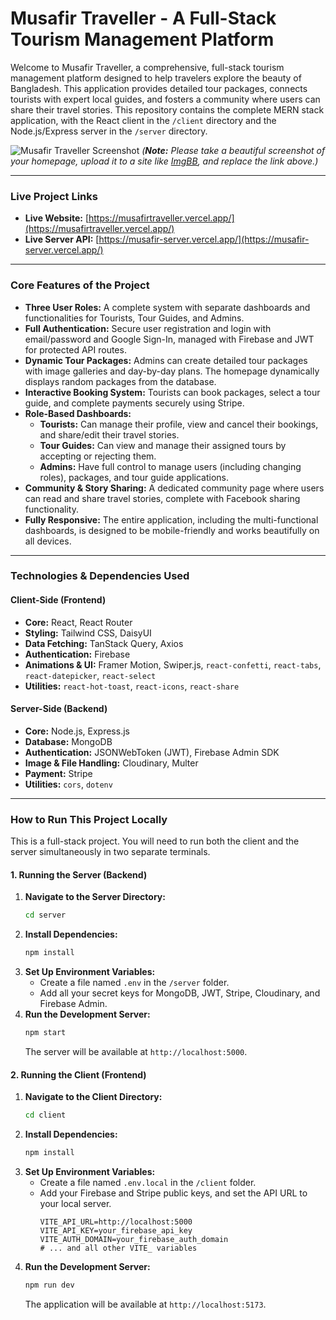 # Musafir Traveller - A Full-Stack Tourism Management Platform

Welcome to Musafir Traveller, a comprehensive, full-stack tourism management platform designed to help travelers explore the beauty of Bangladesh. This application provides detailed tour packages, connects tourists with expert local guides, and fosters a community where users can share their travel stories. This repository contains the complete MERN stack application, with the React client in the `/client` directory and the Node.js/Express server in the `/server` directory.

![Musafir Traveller Screenshot](https://i.ibb.co/your-screenshot-link-here.png)
*(**Note:** Please take a beautiful screenshot of your homepage, upload it to a site like [ImgBB](https://imgbb.com/), and replace the link above.)*

---

### **Live Project Links**

* **Live Website:** [https://musafirtraveller.vercel.app/](https://musafirtraveller.vercel.app/)
* **Live Server API:** [https://musafir-server.vercel.app/](https://musafir-server.vercel.app/)

---

### **Core Features of the Project**

* **Three User Roles:** A complete system with separate dashboards and functionalities for Tourists, Tour Guides, and Admins.
* **Full Authentication:** Secure user registration and login with email/password and Google Sign-In, managed with Firebase and JWT for protected API routes.
* **Dynamic Tour Packages:** Admins can create detailed tour packages with image galleries and day-by-day plans. The homepage dynamically displays random packages from the database.
* **Interactive Booking System:** Tourists can book packages, select a tour guide, and complete payments securely using Stripe.
* **Role-Based Dashboards:**
    * **Tourists:** Can manage their profile, view and cancel their bookings, and share/edit their travel stories.
    * **Tour Guides:** Can view and manage their assigned tours by accepting or rejecting them.
    * **Admins:** Have full control to manage users (including changing roles), packages, and tour guide applications.
* **Community & Story Sharing:** A dedicated community page where users can read and share travel stories, complete with Facebook sharing functionality.
* **Fully Responsive:** The entire application, including the multi-functional dashboards, is designed to be mobile-friendly and works beautifully on all devices.

---

### **Technologies & Dependencies Used**

#### **Client-Side (Frontend)**

* **Core:** React, React Router
* **Styling:** Tailwind CSS, DaisyUI
* **Data Fetching:** TanStack Query, Axios
* **Authentication:** Firebase
* **Animations & UI:** Framer Motion, Swiper.js, `react-confetti`, `react-tabs`, `react-datepicker`, `react-select`
* **Utilities:** `react-hot-toast`, `react-icons`, `react-share`

#### **Server-Side (Backend)**

* **Core:** Node.js, Express.js
* **Database:** MongoDB
* **Authentication:** JSONWebToken (JWT), Firebase Admin SDK
* **Image & File Handling:** Cloudinary, Multer
* **Payment:** Stripe
* **Utilities:** `cors`, `dotenv`

---

### **How to Run This Project Locally**

This is a full-stack project. You will need to run both the client and the server simultaneously in two separate terminals.

#### **1. Running the Server (Backend)**

1.  **Navigate to the Server Directory:**
    ```bash
    cd server
    ```
2.  **Install Dependencies:**
    ```bash
    npm install
    ```
3.  **Set Up Environment Variables:**
    * Create a file named `.env` in the `/server` folder.
    * Add all your secret keys for MongoDB, JWT, Stripe, Cloudinary, and Firebase Admin.
4.  **Run the Development Server:**
    ```bash
    npm start
    ```
    The server will be available at `http://localhost:5000`.

#### **2. Running the Client (Frontend)**

1.  **Navigate to the Client Directory:**
    ```bash
    cd client
    ```
2.  **Install Dependencies:**
    ```bash
    npm install
    ```
3.  **Set Up Environment Variables:**
    * Create a file named `.env.local` in the `/client` folder.
    * Add your Firebase and Stripe public keys, and set the API URL to your local server.
        ```env
        VITE_API_URL=http://localhost:5000
        VITE_API_KEY=your_firebase_api_key
        VITE_AUTH_DOMAIN=your_firebase_auth_domain
        # ... and all other VITE_ variables
        ```
4.  **Run the Development Server:**
    ```bash
    npm run dev
    ```
    The application will be available at `http://localhost:5173`.
